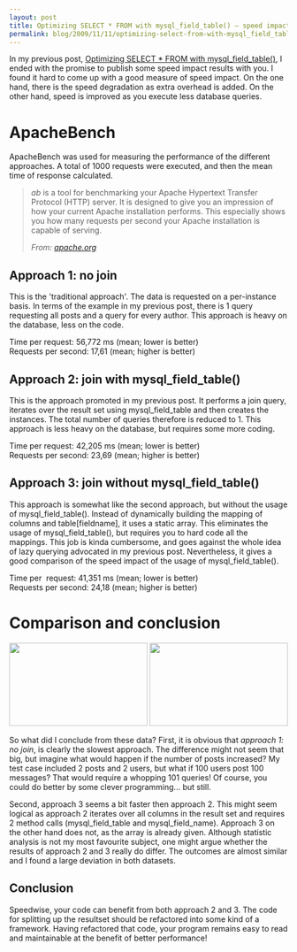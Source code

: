 ```yaml
---
layout: post
title: Optimizing SELECT * FROM with mysql_field_table() — speed impact results
permalink: blog/2009/11/11/optimizing-select-from-with-mysql_field_table-—-speed-impact-results/
---
```


<p>In my previous post, <a href="/blog/2009/11/01/optimizing-select-from-with-mysql_field_table/">Optimizing SELECT * FROM with mysql_field_table()</a>, I ended with the promise to publish some speed impact results with you. I found it hard to come up with a good measure of speed impact. On the one hand, there is the speed degradation as extra overhead is added. On the other hand, speed is improved as you execute less database queries.<span id="more-53"></span></p>
<h1>ApacheBench</h1>
<p>ApacheBench was used for measuring the performance of the different approaches. A total of 1000 requests were executed, and then the mean time of response calculated.</p>
<blockquote><p><em>ab</em> is a tool for benchmarking your Apache Hypertext Transfer Protocol (HTTP) server. It is designed to give you an impression of how your current Apache installation performs. This especially shows you how many requests per second your Apache installation is capable of serving.</p>
<p><cite>From: <a onclick="javascript:pageTracker._trackPageview('/outgoing/httpd.apache.org/docs/2.0/programs/ab.html');"  href="/web/20091123125826/http://httpd.apache.org/docs/2.0/programs/ab.html">apache.org</a></cite></p></blockquote>
<h2>Approach 1: no join</h2>
<p>This is the 'traditional approach'. The data is requested on a per-instance basis. In terms of the example in my previous post, there is 1 query requesting all posts and a query for every author. This approach is heavy on the database, less on the code.</p>
<p>Time per request: 56,772 ms (mean; lower is better)<br />
Requests per second: 17,61 (mean; higher is better)</p>
<h2>Approach 2: join with mysql_field_table()</h2>
<p>This is the approach promoted in my previous post. It performs a join query, iterates over the result set using mysql_field_table and then creates the instances. The total number of queries therefore is reduced to 1. This approach is less heavy on the database, but requires some more coding.</p>
<p>Time per request: 42,205 ms (mean; lower is better)<br />
Requests per second: 23,69 (mean; higher is better)</p>
<h2>Approach 3: join without mysql_field_table()</h2>
<p>This approach is somewhat like the second approach, but without the usage of mysql_field_table(). Instead of dynamically building the mapping of columns and table[fieldname], it uses a static array. This eliminates the usage of mysql_field_table(), but requires you to hard code all the mappings. This job is kinda cumbersome, and goes against the whole idea of lazy querying advocated in my previous post. Nevertheless, it gives a good comparison of the speed impact of the usage of mysql_field_table().</p>
<p>Time per  request: 41,351 ms (mean; lower is better)<br />
Requests per second: 24,18 (mean; higher is better)</p>
<h1>Comparison and conclusion</h1>
<p><img title="Time per request (ms; lower is better)" src="http://chart.apis.google.com/chart?chtt=Time+per+request+(ms)&amp;chts=000000,12&amp;chs=250x150&amp;chf=bg,s,ffffff|c,s,ffffff&amp;chxt=x,y&amp;chxl=0:||1:|0.00|28.38|56.77&amp;cht=bvg&amp;chd=t:100.00|74.34|72.83&amp;chdl=Approach+1|Approach+2|Approach+3&amp;chco=3366ff,009900,990000&amp;chbh=25" alt="" width="250" height="150" /> <img title="Requests per second (higher is better)" src="http://chart.apis.google.com/chart?chtt=Requests+per+second&amp;chts=000000,12&amp;chs=250x150&amp;chf=bg,s,ffffff|c,s,ffffff&amp;chxt=x,y&amp;chxl=0:||1:|0.00|12.09|24.18&amp;cht=bvg&amp;chd=t:100.00|97.97|72.82&amp;chdl=Approach+3|Approach+2|Approach+1&amp;chco=990000,009900,3366ff&amp;chbh=35" alt="" width="250" height="150" /></p>
<p>So what did I conclude from these data? First, it is obvious that <em>approach 1: no join</em>, is clearly the slowest approach. The difference might not seem that big, but imagine what would happen if the number of posts increased? My test case included 2 posts and 2 users, but what if 100 users post 100 messages? That would require a whopping 101 queries! Of course, you could do better by some clever programming... but still.</p>
<p>Second, approach 3 seems a bit faster then approach 2. This might seem logical as approach 2 iterates over all columns in the result set and requires 2 method calls (mysql_field_table and mysql_field_name). Approach 3 on the other hand does not, as the array is already given. Although statistic analysis is not my most favourite subject, one might argue whether the results of approach 2 and 3 really do differ. The outcomes are almost similar and I found a large deviation in both datasets.</p>
<h2>Conclusion</h2>
<p>Speedwise, your code can benefit from both approach 2 and 3. The code for splitting up the resultset should be refactored into some kind of a framework. Having refactored that code, your program remains easy to read and maintainable at the benefit of better performance!</p>

